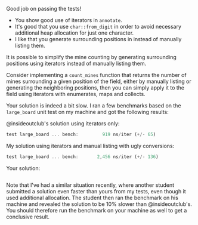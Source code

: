 Good job on passing the tests!

 * You show good use of iterators in `annotate`.
 * It's good that you use `char::from_digit` in order to avoid necessary
   additional heap allocation for just one character.
 * I like that you generate surrounding positions in instead of manually
   listing them.

It is possible to simplify the mine counting by generating surrounding
positions using iterators instead of manually listing them.

Consider implementing a `count_mines` function that returns the number of mines
surrounding a given position of the field, either by manually listing or
generating the neighboring positions, then you can simply apply it to the field
using iterators with enumerates, maps and collects.

Your solution is indeed a bit slow. I ran a few benchmarks based on the
`large_board` unit test on my machine and got the following results:

@insideoutclub's solution using iterators only:

```rust
test large_board ... bench:         919 ns/iter (+/- 65)
```

My solution using iterators and manual listing with ugly conversions:

```rust
test large_board ... bench:       2,456 ns/iter (+/- 136)
```

Your solution:

```rust

```

Note that I've had a similar situation recently, where another student
submitted a solution even faster than yours from my tests, even though it used
additional allocation. The student then ran the benchmark on his machine and
revealed the solution to be 10% slower than @insideoutclub's. You should
therefore run the benchmark on your machine as well to get a conclusive result.
